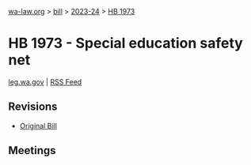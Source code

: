 [wa-law.org](/) > [bill](/bill/) > [2023-24](/bill/2023-24/) > [HB 1973](/bill/2023-24/hb/1973/)

# HB 1973 - Special education safety net
[leg.wa.gov](https://app.leg.wa.gov/billsummary?BillNumber=1973&Year=2023&Initiative=false) | [RSS Feed](./rss.xml)

## Revisions
* [Original Bill](1/)

## Meetings